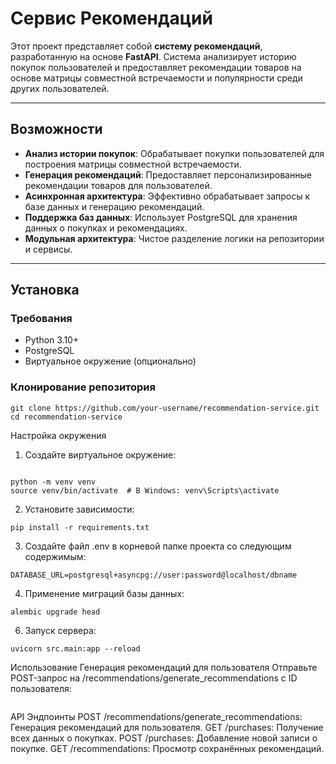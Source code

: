 # Сервис Рекомендаций

Этот проект представляет собой **систему рекомендаций**, разработанную на основе **FastAPI**. Система анализирует историю покупок пользователей и предоставляет рекомендации товаров на основе матрицы совместной встречаемости и популярности среди других пользователей.

---

## Возможности

- **Анализ истории покупок**: Обрабатывает покупки пользователей для построения матрицы совместной встречаемости.
- **Генерация рекомендаций**: Предоставляет персонализированные рекомендации товаров для пользователей.
- **Асинхронная архитектура**: Эффективно обрабатывает запросы к базе данных и генерацию рекомендаций.
- **Поддержка баз данных**: Использует PostgreSQL для хранения данных о покупках и рекомендациях.
- **Модульная архитектура**: Чистое разделение логики на репозитории и сервисы.

---

## Установка

### Требования
- Python 3.10+
- PostgreSQL
- Виртуальное окружение (опционально)

### Клонирование репозитория
```
git clone https://github.com/your-username/recommendation-service.git
cd recommendation-service

```
Настройка окружения
1. Создайте виртуальное окружение:
```

python -m venv venv
source venv/bin/activate  # В Windows: venv\Scripts\activate
```

2. Установите зависимости:
```
pip install -r requirements.txt
```
3. Создайте файл .env в корневой папке проекта со следующим содержимым:
```
DATABASE_URL=postgresql+asyncpg://user:password@localhost/dbname
```
4. Применение миграций базы данных:
```
alembic upgrade head
```
6. Запуск сервера:
```
uvicorn src.main:app --reload
```

Использование
Генерация рекомендаций для пользователя
Отправьте POST-запрос на /recommendations/generate_recommendations с ID пользователя:

```curl -X POST "http://127.0.0.1:8000/recommendations/generate_recommendations?user_id=<USER_ID>"
```

API Эндпоинты
POST /recommendations/generate_recommendations: Генерация рекомендаций для пользователя.
GET /purchases: Получение всех данных о покупках.
POST /purchases: Добавление новой записи о покупке.
GET /recommendations: Просмотр сохранённых рекомендаций.